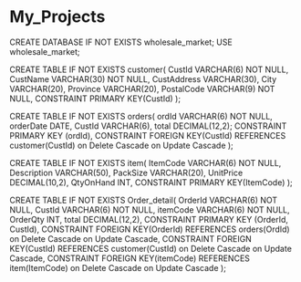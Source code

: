 # My_Projects

CREATE DATABASE IF NOT EXISTS wholesale_market;
USE wholesale_market;

CREATE TABLE IF NOT EXISTS customer(
	CustId VARCHAR(6) NOT NULL,
	CustName VARCHAR(30) NOT NULL,
	CustAddress VARCHAR(30),
	City VARCHAR(20),
	Province VARCHAR(20),
	PostalCode VARCHAR(9) NOT NULL,
	CONSTRAINT PRIMARY KEY(CustId)
);

CREATE TABLE IF NOT EXISTS orders(
	ordId VARCHAR(6) NOT NULL,
	orderDate DATE,
	CustId VARCHAR(6),
	total DECIMAL(12,2);
	CONSTRAINT PRIMARY KEY (ordId),
	CONSTRAINT FOREIGN KEY(CustId) REFERENCES customer(CustId) on Delete Cascade on Update Cascade
);

CREATE TABLE IF NOT EXISTS item(
	ItemCode VARCHAR(6) NOT NULL,
	Description VARCHAR(50),
	PackSize VARCHAR(20),
	UnitPrice DECIMAL(10,2),
	QtyOnHand INT,
	CONSTRAINT PRIMARY KEY(ItemCode)
);

CREATE TABLE IF NOT EXISTS Order_detail(
	OrderId VARCHAR(6) NOT NULL,
	CustId VARCHAR(6) NOT NULL,
	itemCode VARCHAR(6) NOT NULL,
	OrderQty INT,
	total DECIMAL(12,2),
	CONSTRAINT PRIMARY KEY (OrderId, CustId),
	CONSTRAINT FOREIGN KEY(OrderId) REFERENCES orders(OrdId) on Delete Cascade on Update Cascade,
	CONSTRAINT FOREIGN KEY(CustId) REFERENCES customer(CustId) on Delete Cascade on Update Cascade,
	CONSTRAINT FOREIGN KEY(itemCode) REFERENCES item(ItemCode) on Delete Cascade on Update Cascade
);	

